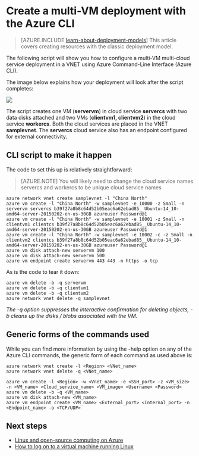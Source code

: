 <properties
   pageTitle="Create a multi-VM deployment with the Azure CLI | Windows Azure"
   description="Learn how to create a multi-VM deployment using the classic deployment model and the Azure CLI."
   services="virtual-machines"
   documentationCenter="nodejs"
   authors="AlanSt"
   manager="timlt"
   editor=""
   tags="azure-service-management"/>

   <tags
   ms.service="virtual-machines"
   ms.date="02/20/2015"
   wacn.date=""/>

# Create a multi-VM deployment with the Azure CLI

> [AZURE.INCLUDE [learn-about-deployment-models](../includes/learn-about-deployment-models-include.md)] This article covers creating resources with the classic deployment model. 

The following script will show you how to configure a multi-VM multi-cloud service deployment in a VNET using Azure Command-Line Interface (Azure CLI).

The image below explains how your deployment will look after the script completes:

![](./media/virtual-machines-create-multi-vm-deployment-xplat-cli/multi-vm-xplat-cli.png)

The script creates one VM (**servervm**) in cloud service **servercs** with two data disks attached and two VMs (**clientvm1, clientvm2**) in the cloud service **workercs**. Both the cloud services are placed in the VNET **samplevnet**. The **servercs** cloud service also has an endpoint configured for external connectivity.

## CLI script to make it happen
The code to set this up is relatively straightforward:

>[AZURE.NOTE] You will likely need to change the cloud service names servercs and workercs to be unique cloud service names

    azure network vnet create samplevnet -l "China North"
    azure vm create -l "China North" -w samplevnet -e 10000 -z Small -n servervm servercs b39f27a8b8c64d52b05eac6a62ebad85__Ubuntu-14_10-amd64-server-20150202-en-us-30GB azureuser Password@1
    azure vm create -l "China North" -w samplevnet -e 10001 -z Small -n clientvm1 clientcs b39f27a8b8c64d52b05eac6a62ebad85__Ubuntu-14_10-amd64-server-20150202-en-us-30GB azureuser Password@1
    azure vm create -l "China North" -w samplevnet -e 10002 -c -z Small -n clientvm2 clientcs b39f27a8b8c64d52b05eac6a62ebad85__Ubuntu-14_10-amd64-server-20150202-en-us-30GB azureuser Password@1
    azure vm disk attach-new servervm 100
    azure vm disk attach-new servervm 500
    azure vm endpoint create servervm 443 443 -n https -o tcp

As is the code to tear it down:

    azure vm delete -b -q servervm
    azure vm delete -b -q clientvm1
    azure vm delete -b -q clientvm2
    azure network vnet delete -q samplevnet

*The -q option suppresses the interactive confirmation for deleting objects, -b cleans up the disks / blobs associated with the VM.*

## Generic forms of the commands used

While you can find more information by using the -help option on any of the Azure CLI commands, the generic form of each command as used above is:

    azure network vnet create -l <Region> <VNet_name>
    azure network vnet delete -q <VNet_name>

    azure vm create -l <Region> -w <Vnet_name> -e <SSH_port> -z <VM_size> -n <VM_name> <Cloud_service_name> <VM_image> <Username> <Password>
    azure vm delete -b -q <VM_name>
    azure vm disk attach-new <VM_name>
    azure vm endpoint create <VM_name> <External_port> <Internal_port> -n <Endpoint_name> -o <TCP/UDP>

## Next steps


* [Linux and open-source computing on Azure](/documentation/articles/virtual-machines-linux-opensource)
* [How to log on to a virtual machine running Linux](/documentation/articles/virtual-machines-linux-how-to-log-on)
 
